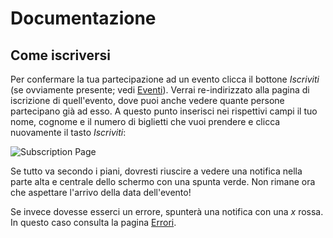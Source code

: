 # Documentazione

## Come iscriversi

Per confermare la tua partecipazione ad un evento clicca il bottone _Iscriviti_ (se ovviamente presente; vedi [Eventi](/documentation/events)). Verrai re-indirizzato alla pagina di iscrizione di quell'evento, dove puoi anche vedere quante persone partecipano già ad esso. A questo punto inserisci nei rispettivi campi il tuo nome, cognome e il numero di biglietti che vuoi prendere e clicca nuovamente il tasto _Iscriviti_:

![Subscription Page](/assets/image1-3dc53ef1.png)

Se tutto va secondo i piani, dovresti riuscire a vedere una notifica nella parte alta e centrale dello schermo con una spunta verde. Non rimane ora che aspettare l'arrivo della data dell'evento!

Se invece dovesse esserci un errore, spunterà una notifica con una _x_ rossa. In questo caso consulta la pagina [Errori](/documentation/errors).
